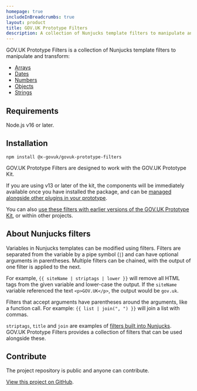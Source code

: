 ```yaml
---
homepage: true
includeInBreadcrumbs: true
layout: product
title: GOV.UK Prototype Filters
description: A collection of Nunjucks template filters to manipulate and transform data used in prototypes.
---
```


GOV.UK Prototype Filters is a collection of Nunjucks template filters to manipulate and transform:

* [Arrays](array)
* [Dates](date)
* [Numbers](number)
* [Objects](object)
* [Strings](string)

## Requirements

Node.js v16 or later.

## Installation

```shell
npm install @x-govuk/govuk-prototype-filters
```

GOV.UK Prototype Filters are designed to work with the GOV.UK Prototype Kit.

If you are using v13 or later of the kit, the components will be immediately available once you have installed the package, and can be [managed alongside other plugins in your prototype](https://prototype-kit.service.gov.uk/docs/install-and-use-plugins).

You can also [use these filters with earlier versions of the GOV.UK Prototype Kit](https://github.com/x-govuk/govuk-prototype-filters#advanced-usage), or within other projects.

## About Nunjucks filters

Variables in Nunjucks templates can be modified using filters. Filters are separated from the variable by a pipe symbol (`|`) and can have optional arguments in parentheses. Multiple filters can be chained, with the output of one filter is applied to the next.

For example, `{{ siteName | striptags | lower }}` will remove all HTML tags from the given variable and lower-case the output. If the `siteName` variable referenced the text `<p>GOV.UK</p>`, the output would be `gov.uk`.

Filters that accept arguments have parentheses around the arguments, like a function call. For example: `{{ list | join(", ") }}` will join a list with commas.

`striptags`, `title` and `join` are examples of [filters built into Nunjucks](https://mozilla.github.io/nunjucks/templating.html#builtin-filters). GOV.UK Prototype Filters provides a collection of filters that can be used alongside these.

## Contribute

The project repository is public and anyone can contribute.

[View this project on GitHub](https://github.com/x-govuk/govuk-prototype-filters).
